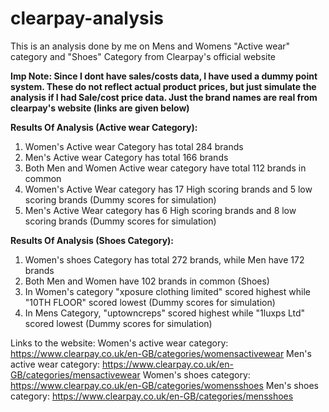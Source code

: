 # clearpay-analysis

This is an analysis done by me on Mens and Womens "Active wear" category and "Shoes" Category from Clearpay's official website

**Imp Note: Since I dont have sales/costs data, I have used a dummy point system. These do not reflect actual product prices, but just simulate the analysis if I had Sale/cost price data. Just the brand names are real from clearpay's website (links are given below)**

**Results Of Analysis (Active wear Category):**
1. Women's Active wear Category has total 284 brands
2. Men's Active wear Category has total 166 brands
3. Both Men and Women Active wear category have total 112 brands in common
4. Women's Active Wear category has 17 High scoring brands and 5 low scoring brands (Dummy scores for simulation)
5. Men's Active Wear category has 6 High scoring brands and 8 low scoring brands (Dummy scores for simulation)

**Results Of Analysis (Shoes Category):**
1. Women's shoes Category has total 272 brands, while Men have 172 brands
2. Both Men and Women have 102 brands in common (Shoes)
3. In Women's category "xposure clothing limited" scored highest while "10TH FLOOR" scored lowest (Dummy scores for simulation)
4. In Mens Category, "uptowncreps" scored highest while "1luxps Ltd" scored lowest (Dummy scores for simulation)

Links to the website:
Women's active wear category: https://www.clearpay.co.uk/en-GB/categories/womensactivewear
Men's active wear category: https://www.clearpay.co.uk/en-GB/categories/mensactivewear
Women's shoes category: https://www.clearpay.co.uk/en-GB/categories/womensshoes
Men's shoes category: https://www.clearpay.co.uk/en-GB/categories/mensshoes
